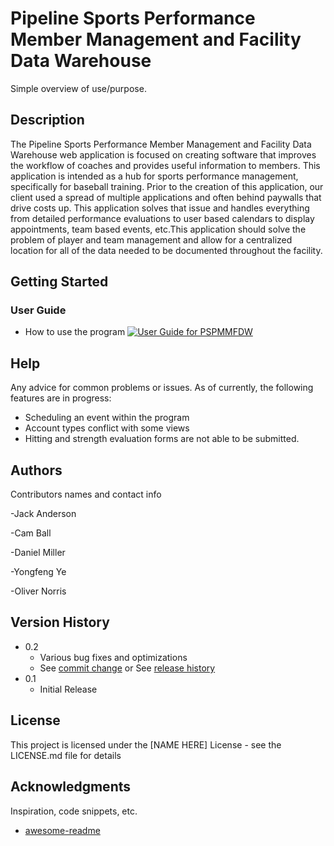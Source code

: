 # Pipeline Sports Performance Member Management and Facility Data Warehouse

Simple overview of use/purpose.

## Description

The Pipeline Sports Performance Member Management and Facility Data Warehouse web application is focused on creating software that improves the workflow of coaches and provides useful information to members. This application is intended as a hub for sports performance management, specifically for baseball training. Prior to the creation of this application, our client used a spread of multiple applications and often behind paywalls that drive costs up. This application solves that issue and handles everything from detailed performance evaluations to user based calendars to display appointments, team based events, etc.This application should solve the problem of player and team management and allow for a centralized location for all of the data needed to be documented throughout the facility.

## Getting Started

### User Guide
* How to use the program
[![User Guide for PSPMMFDW](https://img.youtube.com/vi/qYkVKwu3e1Q/0.jpg)](https://www.youtube.com/watch?v=qYkVKwu3e1Q)


## Help

Any advice for common problems or issues.
As of currently, the following features are in progress:
- Scheduling an event within the program
- Account types conflict with some views
- Hitting and strength evaluation forms are not able to be submitted.


## Authors

Contributors names and contact info

-Jack Anderson

-Cam Ball

-Daniel Miller

-Yongfeng Ye

-Oliver Norris


## Version History

* 0.2
    * Various bug fixes and optimizations
    * See [commit change]() or See [release history]()
* 0.1
    * Initial Release

## License

This project is licensed under the [NAME HERE] License - see the LICENSE.md file for details

## Acknowledgments

Inspiration, code snippets, etc.
* [awesome-readme](https://github.com/matiassingers/awesome-readme)
